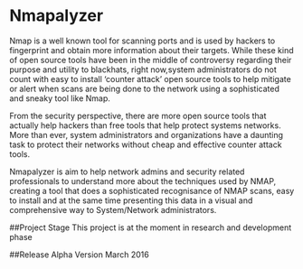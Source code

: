 # Nmapalyzer

Nmap is a well known tool for scanning ports and is used by hackers to fingerprint and obtain more information about their targets. While these kind of open source tools have been in the middle of controversy regarding their purpose and utility to blackhats, right now,system administrators do not count with easy to install ‘counter attack’ open source tools to help mitigate or alert when scans are being done to the network using a sophisticated and sneaky tool like Nmap.

From the security perspective, there are more open source tools that actually help hackers than free tools that help protect systems networks. More than ever, system administrators and organizations have a daunting task to protect their networks without cheap and effective counter attack tools.

Nmapalyzer is aim to help network admins and security related professionals to understand more about the techniques used by NMAP, creating a tool that does a sophisticated recognisance of NMAP scans, easy to install and at the same time presenting this data in a visual and comprehensive way to System/Network administrators.

##Project Stage
This project is at the moment in research and development phase</br>

##Release Alpha Version 
March 2016

